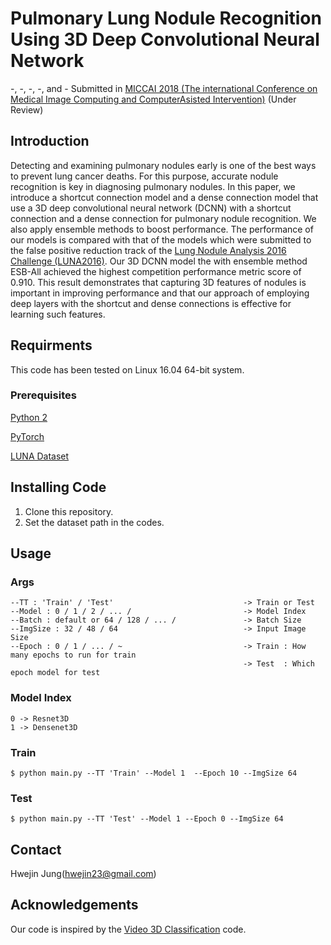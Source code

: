# Pulmonary Lung Nodule Recognition Using 3D Deep Convolutional Neural Network
-, -, -, -, and - 
Submitted in [MICCAI 2018 (The international Conference on Medical Image Computing and ComputerAsisted Intervention)](http://www.miccai2018.org/en/) (Under Review)


## Introduction
Detecting and examining pulmonary nodules early is one of the best ways to prevent lung cancer deaths. For this purpose, accurate nodule recognition is key in diagnosing pulmonary nodules. In this paper, we introduce a shortcut connection model and a dense connection model that use a 3D deep convolutional neural network (DCNN) with a shortcut connection and a dense connection for pulmonary nodule recognition. We also apply ensemble methods to boost performance. The performance of our models is compared with that of the models which were submitted to the false positive reduction track of the [Lung Nodule Analysis 2016 Challenge (LUNA2016)](https://luna16.grand-challenge.org/). Our 3D DCNN model the with ensemble method ESB-All achieved the highest competition performance metric score of 0.910. This result demonstrates that capturing 3D features of nodules is important in improving performance and that our approach of employing deep layers with the shortcut and dense connections is effective for learning such features.

## Requirments

This code has been tested on Linux 16.04 64-bit system.

### Prerequisites

[Python 2](https://www.python.org/download/releases/2.7.2/)

[PyTorch](http://pytorch.org/)

[LUNA Dataset](https://luna16.grand-challenge.org/) 



## Installing Code
1. Clone this repository.
2. Set the dataset path in the codes.




     
     
## Usage
### Args

    --TT : 'Train' / 'Test'                             -> Train or Test
    --Model : 0 / 1 / 2 / ... /                         -> Model Index
    --Batch : default or 64 / 128 / ... /               -> Batch Size
    --ImgSize : 32 / 48 / 64                            -> Input Image Size
    --Epoch : 0 / 1 / ... / ~                           -> Train : How many epochs to run for train 
                                                        -> Test  : Which epoch model for test
### Model Index
    
    0 -> Resnet3D
    1 -> Densenet3D   


### Train

    $ python main.py --TT 'Train' --Model 1  --Epoch 10 --ImgSize 64
    

### Test
    
    $ python main.py --TT 'Test' --Model 1 --Epoch 0 --ImgSize 64


## Contact

Hwejin Jung(hwejin23@gmail.com)


## Acknowledgements

Our code is inspired by the [Video 3D Classification](https://github.com/kenshohara/video-classification-3d-cnn-pytorch) code.

